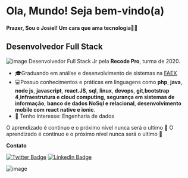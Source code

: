 # Ola, Mundo! Seja bem-vindo(a)

#### Prazer, Sou o Josiel! Um cara que ama tecnologia👨‍💻

## Desenvolvedor Full Stack 

![image](https://user-images.githubusercontent.com/39929715/110889762-8539db00-82cd-11eb-9b79-58c1bcbf260c.png) Desenvolvedor Full Stack Jr pela **Recode Pro**, turma de 2020.


- 🎓Graduando em análise e desenvolvimento de sistemas na [FAEX](https://faex.edu.br/)	
- 💻Possuo conhecimentos e práticas em linguagens como **php**, **java**, **node js**, **javascript**, **react.JS**, **sql**, **linux**, **devops**, **git**,**bootstrap 4**,**infraestrutura e cloud computing**, **segurança em sistemas de informação**, **banco de dados NoSql e relacional**, **desenvolvimento mobile com react native e ionic**.
- 🎯 Tenho interesse: Engenharia de dados 


O  aprendizado é continuo e o próximo nível nunca será o ultimo 🚀 	O  aprendizado é continuo e o próximo nível nunca será o ultimo 🚀 


**Contato**	
  
[![Twitter Badge](https://img.shields.io/badge/-@josielsouzadej1-6495ED?style=flat-square&labelColor=6495ED&logo=twitter&logoColor=white&link=https://twitter.com/josielsouzadej1)](https://twitter.com/josielsouzadej1)
[![LinkedIn Badge](https://img.shields.io/badge/-Josielsouza-6495ED?style=flat-square&labelColor=6495ED&logo=linkedin&logoColor=white&link=https://www.linkedin.com/in/josiel-souza/)](https://www.linkedin.com/in/josiel-souza/)




![image](https://user-images.githubusercontent.com/39929715/110890441-cd0d3200-82ce-11eb-877a-d21408438fae.png)





